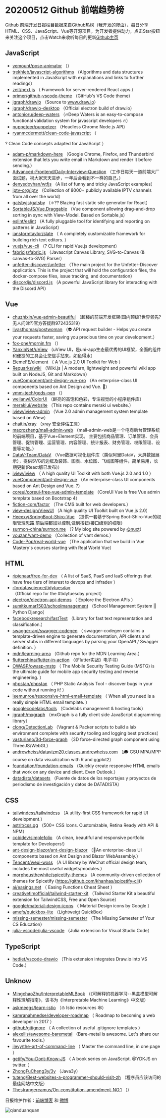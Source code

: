 # 20200512 Github 前端趋势榜

[Github 前端开发日报](http://caibaojian.com/c/news)栏目数据来自[Github热榜](http://news.caibaojian.com/)（我开发的爬虫），每日分享HTML、CSS、JavaScript、Vue等开源项目，为开发者提供动力，点击Star按钮来关注这个项目，点击Watch来收听每日的更新[Github主页](https://github.com/kujian/githubTrending)
## JavaScript

* [yemount/pose-animator](https://github.com/yemount/pose-animator) （）
* [trekhleb/javascript-algorithms](https://github.com/trekhleb/javascript-algorithms) （Algorithms and data structures implemented in JavaScript with explanations and links to further readings）
* [zeit/next.js](https://github.com/zeit/next.js) （
        Framework for server-rendered React apps
      ）
* [primer/github-vscode-theme](https://github.com/primer/github-vscode-theme) （GitHub's VS Code theme）
* [jgraph/drawio](https://github.com/jgraph/drawio) （Source to <a href="http://www.draw.io" rel="nofollow">www.draw.io</a>）
* [jgraph/drawio-desktop](https://github.com/jgraph/drawio-desktop) （Official electron build of draw.io）
* [antonioru/deep-waters](https://github.com/antonioru/deep-waters) （&#x1f525;Deep Waters is an easy-to-compose functional validation system for javascript developers &#x1f525;）
* [puppeteer/puppeteer](https://github.com/puppeteer/puppeteer) （Headless Chrome Node.js API）
* [ryanmcdermott/clean-code-javascript](https://github.com/ryanmcdermott/clean-code-javascript) （
        
? Clean Code concepts adapted for JavaScript
      ）
* [adam-p/markdown-here](https://github.com/adam-p/markdown-here) （Google Chrome, Firefox, and Thunderbird extension that lets you write email in Markdown and render it before sending.）
* [Advanced-Frontend/Daily-Interview-Question](https://github.com/Advanced-Frontend/Daily-Interview-Question) （工作日每天一道前端大厂面试题，祝大家天天进步，一年后会看到不一样的自己。）
* [denysdovhan/wtfjs](https://github.com/denysdovhan/wtfjs) （A list of funny and tricky JavaScript examples）
* [iptv-org/iptv](https://github.com/iptv-org/iptv) （Collection of 8000+ publicly available IPTV channels from all over the world）
* [gatsbyjs/gatsby](https://github.com/gatsbyjs/gatsby) （&#x269b;&#xfe0f;?? Blazing fast static site generator for React）
* [SortableJS/Vue.Draggable](https://github.com/SortableJS/Vue.Draggable) （Vue component allowing drag-and-drop sorting in sync with View-Model. Based on Sortable.js）
* [eslint/eslint](https://github.com/eslint/eslint) （A fully pluggable tool for identifying and reporting on patterns in JavaScript）
* [ianstormtaylor/slate](https://github.com/ianstormtaylor/slate) （
        A completely customizable framework for building rich text editors.
      ）
* [vuejs/vue-cli](https://github.com/vuejs/vue-cli) （?️ CLI for rapid Vue.js development）
* [fabricjs/fabric.js](https://github.com/fabricjs/fabric.js) （Javascript Canvas Library, SVG-to-Canvas (&amp; canvas-to-SVG) Parser）
* [unfetter-discover/unfetter](https://github.com/unfetter-discover/unfetter) （The main project for the Unfetter-Discover application. This is the project that will hold the configuration files, the docker-compose files, issue tracking, and documentation）
* [discordjs/discord.js](https://github.com/discordjs/discord.js) （A powerful JavaScript library for interacting with the Discord API）

## Vue

* [chuzhixin/vue-admin-beautiful](https://github.com/chuzhixin/vue-admin-beautiful) （超棒的前端开发框架(国内顶级?世界领先?无人问津?)官方答疑群972435319）
* [liyasthomas/postwoman](https://github.com/liyasthomas/postwoman) （&#x1f47d; API request builder - Helps you create your requests faster, saving you precious time on your development.）
* [fox-one/mornin.fm](https://github.com/fox-one/mornin.fm) （）
* [YanxinNet/uView](https://github.com/YanxinNet/uView) （uView UI，是uni-app生态最优秀的UI框架，全面的组件和便捷的工具会让您信手拈来，如鱼得水）
* [ElemeFE/element](https://github.com/ElemeFE/element) （
        A Vue.js 2.0 UI Toolkit for Web
      ）
* [Requarks/wiki](https://github.com/Requarks/wiki) （Wiki.js | A modern, lightweight and powerful wiki app built on NodeJS, Git and Markdown）
* [vueComponent/ant-design-vue-pro](https://github.com/vueComponent/ant-design-vue-pro) （An enterprise-class UI components based on Ant Design and Vue. &#x1f41c;）
* [ymm-tech/gods-pen](https://github.com/ymm-tech/gods-pen) （）
* [weilanwl/ColorUI](https://github.com/weilanwl/ColorUI) （鲜亮的高饱和色彩，专注视觉的小程序组件库）
* [merakiui/website](https://github.com/merakiui/website) （This repo contains meraki ui website.）
* [iview/iview-admin](https://github.com/iview/iview-admin) （Vue 2.0 admin management system template based on iView）
* [chaitin/xray](https://github.com/chaitin/xray) （xray 安全评估工具）
* [macrozheng/mall-admin-web](https://github.com/macrozheng/mall-admin-web) （mall-admin-web是一个电商后台管理系统的前端项目，基于Vue+Element实现。 主要包括商品管理、订单管理、会员管理、促销管理、运营管理、内容管理、统计报表、财务管理、权限管理、设置等功能。）
* [DataV-Team/DataV](https://github.com/DataV-Team/DataV) （Vue数据可视化组件库（类似阿里DataV，大屏数据展示），提供SVG的边框及装饰、图表、水位图、飞线图等组件，简单易用，长期更新(React版已发布)）
* [iview/iview](https://github.com/iview/iview) （
        A high quality UI Toolkit with both Vue.js 2.0 and 1.0
      ）
* [vueComponent/ant-design-vue](https://github.com/vueComponent/ant-design-vue) （An enterprise-class UI components based on Ant Design and Vue. ?）
* [coreui/coreui-free-vue-admin-template](https://github.com/coreui/coreui-free-vue-admin-template) （CoreUI Vue is free Vue admin template based on Bootstrap 4）
* [fiction-com/factor](https://github.com/fiction-com/factor) （The CMS built for web developers.）
* [view-design/ViewUI](https://github.com/view-design/ViewUI) （A high quality UI Toolkit built on Vue.js 2.0）
* [Heeexy/SpringBoot-Shiro-Vue](https://github.com/Heeexy/SpringBoot-Shiro-Vue) （提供一套基于Spring Boot-Shiro-Vue的权限管理思路.前后端都加以控制,做到按钮/接口级别的权限）
* [surmon-china/surmon.me](https://github.com/surmon-china/surmon.me) （? My blog site powered by <a class="user-mention" href="https://github.com/nuxt">@nuxt</a>）
* [youzan/vant-demo](https://github.com/youzan/vant-demo) （Collection of vant demos.）
* [Code-Pop/real-world-vue](https://github.com/Code-Pop/real-world-vue) （The application that we build in Vue Mastery's courses starting with Real World Vue）

## HTML

* [ripienaar/free-for-dev](https://github.com/ripienaar/free-for-dev) （
        A list of SaaS, PaaS and IaaS offerings that have free tiers of interest to devops and infradev
      ）
* [rfordatascience/tidytuesday](https://github.com/rfordatascience/tidytuesday) （Official repo for the #tidytuesday project）
* [electron/electron-api-demos](https://github.com/electron/electron-api-demos) （
        Explore the Electron APIs
      ）
* [sumitkumar1503/schoolmanagement](https://github.com/sumitkumar1503/schoolmanagement) （School Management System || Python Django）
* [facebookresearch/fastText](https://github.com/facebookresearch/fastText) （Library for fast text representation and classification.）
* [swagger-api/swagger-codegen](https://github.com/swagger-api/swagger-codegen) （
        swagger-codegen contains a template-driven engine to generate documentation, API clients and server stubs in different languages by parsing your OpenAPI / Swagger definition.
      ）
* [mdn/learning-area](https://github.com/mdn/learning-area) （Github repo for the MDN Learning Area.）
* [flutterchina/flutter-in-action](https://github.com/flutterchina/flutter-in-action) （《Flutter实战》电子书）
* [OWASP/owasp-mstg](https://github.com/OWASP/owasp-mstg) （
         The Mobile Security Testing Guide (MSTG) is the ultimate guide for mobile app security testing and reverse engineering.
      ）
* [phpstan/phpstan](https://github.com/phpstan/phpstan) （
        PHP Static Analysis Tool - discover bugs in your code without running it!
      ）
* [leemunroe/responsive-html-email-template](https://github.com/leemunroe/responsive-html-email-template) （
        When all you need is a really simple HTML email template.
      ）
* [googlecodelabs/tools](https://github.com/googlecodelabs/tools) （Codelabs management &amp; hosting tools）
* [jgraph/mxgraph](https://github.com/jgraph/mxgraph) （mxGraph is a fully client side JavaScript diagramming library）
* [clong/DetectionLab](https://github.com/clong/DetectionLab) （Vagrant &amp; Packer scripts to build a lab environment complete with security tooling and logging best practices）
* [vasturiano/3d-force-graph](https://github.com/vasturiano/3d-force-graph) （3D force-directed graph component using ThreeJS/WebGL）
* [andrewheiss/datavizm20.classes.andrewheiss.com](https://github.com/andrewheiss/datavizm20.classes.andrewheiss.com) （&#x1f393; GSU MPA/MPP course on data visualization with R and ggplot2）
* [foundation/foundation-emails](https://github.com/foundation/foundation-emails) （Quickly create responsive HTML emails that work on any device and client. Even Outlook.）
* [datadista/datasets](https://github.com/datadista/datasets) （Fuente de datos de los reportajes y proyectos de periodismo de investigación y datos de DATADISTA）

## CSS

* [tailwindcss/tailwindcss](https://github.com/tailwindcss/tailwindcss) （A utility-first CSS framework for rapid UI development.）
* [astrit/css.gg](https://github.com/astrit/css.gg) （500+ CSS Icons. Customizable, Retina Ready with API &amp; NPM）
* [cobidev/simplefolio](https://github.com/cobidev/simplefolio) （A clean, beautiful and responsive portfolio template for Developers!）
* [ant-design-blazor/ant-design-blazor](https://github.com/ant-design-blazor/ant-design-blazor) （&#x1f308;An enterprise-class UI components based on Ant Design and Blazor WebAssembly.）
* [Tencent/weui-wxss](https://github.com/Tencent/weui-wxss) （A UI library by WeChat official design team, includes the most useful widgets/modules.）
* [morpheusthewhite/spicetify-themes](https://github.com/morpheusthewhite/spicetify-themes) （A community-driven collection of themes for Spicetify (https://github.com/khanhas/spicetify-cli)）
* [ai/easings.net](https://github.com/ai/easings.net) （
        Easing Functions Cheat Sheet
      ）
* [creativetimofficial/tailwind-starter-kit](https://github.com/creativetimofficial/tailwind-starter-kit) （Tailwind Starter Kit a beautiful extension for TailwindCSS, Free and Open Source）
* [google/material-design-icons](https://github.com/google/material-design-icons) （
        Material Design icons by Google
      ）
* [amefs/quickbox-lite](https://github.com/amefs/quickbox-lite) （Lightweigt QuickBox）
* [missing-semester/missing-semester](https://github.com/missing-semester/missing-semester) （The Missing Semester of Your CS Education）
* [julia-vscode/julia-vscode](https://github.com/julia-vscode/julia-vscode) （Julia extension for Visual Studio Code）

## TypeScript

* [hediet/vscode-drawio](https://github.com/hediet/vscode-drawio) （This extension integrates Draw.io into VS Code.）

## Unknow

* [MingchaoZhu/InterpretableMLBook](https://github.com/MingchaoZhu/InterpretableMLBook) （《可解释的机器学习--黑盒模型可解释性理解指南》，该书为《Interpretable Machine Learning》中文版）
* [askmeegs/learn-istio](https://github.com/askmeegs/learn-istio) （⛵️ Istio resources &#x1f578;）
* [kamranahmedse/developer-roadmap](https://github.com/kamranahmedse/developer-roadmap) （
        Roadmap to becoming a web developer in 2017
      ）
* [github/gitignore](https://github.com/github/gitignore) （
        A collection of useful .gitignore templates
      ）
* [alexellis/awesome-baremetal](https://github.com/alexellis/awesome-baremetal) （Bare-metal is awesome. Let's share our favourite tools.）
* [jlevy/the-art-of-command-line](https://github.com/jlevy/the-art-of-command-line) （
        Master the command line, in one page
      ）
* [getify/You-Dont-Know-JS](https://github.com/getify/You-Dont-Know-JS) （
        A book series on JavaScript. @YDKJS on twitter.
      ）
* [ZhongFuCheng3y/3y](https://github.com/ZhongFuCheng3y/3y) （Java3y）
* [tuteng/Best-websites-a-programmer-should-visit-zh](https://github.com/tuteng/Best-websites-a-programmer-should-visit-zh) （程序员应该访问的最佳网站中文版）
* [Thestrangercamus/On-constitution-amendment-NO.1](https://github.com/Thestrangercamus/On-constitution-amendment-NO.1) （）


日报维护作者：[前端博客](http://caibaojian.com/) 和 [微博](http://caibaojian.com/go/weibo)

![qianduanquan](https://user-images.githubusercontent.com/3055447/38468989-651132ac-3b80-11e8-8e6b-15122322a9d7.png)